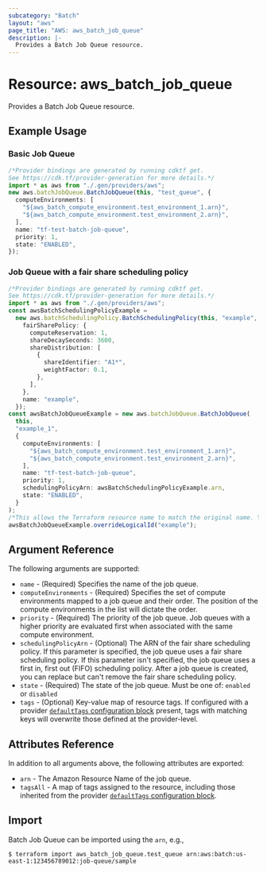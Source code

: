 ```yaml
---
subcategory: "Batch"
layout: "aws"
page_title: "AWS: aws_batch_job_queue"
description: |-
  Provides a Batch Job Queue resource.
---
```


# Resource: aws\_batch\_job\_queue

Provides a Batch Job Queue resource.

## Example Usage

### Basic Job Queue

```typescript
/*Provider bindings are generated by running cdktf get.
See https://cdk.tf/provider-generation for more details.*/
import * as aws from "./.gen/providers/aws";
new aws.batchJobQueue.BatchJobQueue(this, "test_queue", {
  computeEnvironments: [
    "${aws_batch_compute_environment.test_environment_1.arn}",
    "${aws_batch_compute_environment.test_environment_2.arn}",
  ],
  name: "tf-test-batch-job-queue",
  priority: 1,
  state: "ENABLED",
});

```

### Job Queue with a fair share scheduling policy

```typescript
/*Provider bindings are generated by running cdktf get.
See https://cdk.tf/provider-generation for more details.*/
import * as aws from "./.gen/providers/aws";
const awsBatchSchedulingPolicyExample =
  new aws.batchSchedulingPolicy.BatchSchedulingPolicy(this, "example", {
    fairSharePolicy: {
      computeReservation: 1,
      shareDecaySeconds: 3600,
      shareDistribution: [
        {
          shareIdentifier: "A1*",
          weightFactor: 0.1,
        },
      ],
    },
    name: "example",
  });
const awsBatchJobQueueExample = new aws.batchJobQueue.BatchJobQueue(
  this,
  "example_1",
  {
    computeEnvironments: [
      "${aws_batch_compute_environment.test_environment_1.arn}",
      "${aws_batch_compute_environment.test_environment_2.arn}",
    ],
    name: "tf-test-batch-job-queue",
    priority: 1,
    schedulingPolicyArn: awsBatchSchedulingPolicyExample.arn,
    state: "ENABLED",
  }
);
/*This allows the Terraform resource name to match the original name. You can remove the call if you don't need them to match.*/
awsBatchJobQueueExample.overrideLogicalId("example");

```

## Argument Reference

The following arguments are supported:

* `name` - (Required) Specifies the name of the job queue.
* `computeEnvironments` - (Required) Specifies the set of compute environments
  mapped to a job queue and their order.  The position of the compute environments
  in the list will dictate the order.
* `priority` - (Required) The priority of the job queue. Job queues with a higher priority
  are evaluated first when associated with the same compute environment.
* `schedulingPolicyArn` - (Optional) The ARN of the fair share scheduling policy. If this parameter is specified, the job queue uses a fair share scheduling policy. If this parameter isn't specified, the job queue uses a first in, first out (FIFO) scheduling policy. After a job queue is created, you can replace but can't remove the fair share scheduling policy.
* `state` - (Required) The state of the job queue. Must be one of: `enabled` or `disabled`
* `tags` - (Optional) Key-value map of resource tags. If configured with a provider [`defaultTags` configuration block](https://registry.terraform.io/providers/hashicorp/aws/latest/docs#default_tags-configuration-block) present, tags with matching keys will overwrite those defined at the provider-level.

## Attributes Reference

In addition to all arguments above, the following attributes are exported:

* `arn` - The Amazon Resource Name of the job queue.
* `tagsAll` - A map of tags assigned to the resource, including those inherited from the provider [`defaultTags` configuration block](https://registry.terraform.io/providers/hashicorp/aws/latest/docs#default_tags-configuration-block).

## Import

Batch Job Queue can be imported using the `arn`, e.g.,

```console
$ terraform import aws_batch_job_queue.test_queue arn:aws:batch:us-east-1:123456789012:job-queue/sample
```
